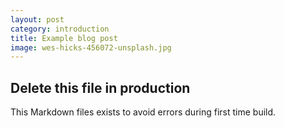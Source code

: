 ```yaml
---
layout: post
category: introduction
title: Example blog post
image: wes-hicks-456072-unsplash.jpg
---
```


## Delete this file in production

This Markdown files exists to avoid errors during first time build.
